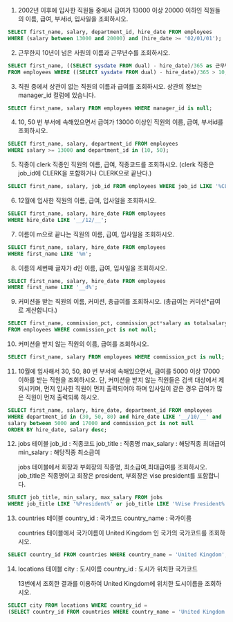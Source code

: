 1. 2002년 이후에 입사한 직원들 중에서 급여가 13000 이상 20000 이하인 직원들의 이름, 급여, 부서id, 입사일을 조회하시오.

```sql
SELECT first_name, salary, department_id, hire_date FROM employees 
WHERE (salary between 13000 and 20000) and (hire_date >= '02/01/01');
```

2. 근무한지 10년이 넘은 사원의 이름과 근무년수를 조회하시오.

```sql
SELECT first_name, ((SELECT sysdate FROM dual) - hire_date)/365 as 근무년수 
FROM employees WHERE ((SELECT sysdate FROM dual) - hire_date)/365 > 10;
```

3. 직원 중에서 상관이 없는 직원의 이름과 급여를 조회하시오. 상관의 정보는 manager_id 컬럼에 있습니다.

```sql
SELECT first_name, salary FROM employees WHERE manager_id is null;
```

4. 10, 50 번 부서에 속해있으면서 급여가 13000 이상인 직원의 이름, 급여, 부서id를 조회하시오.

```sql
SELECT first_name, salary, department_id FROM employees 
WHERE salary >= 13000 and department_id in (10, 50);
```

5. 직종이 clerk 직종인 직원의 이름, 급여, 직종코드를 조회하시오. (clerk 직종은 job_id에 CLERK을 포함하거나 CLERK으로 끝난다.)

``` sql
SELECT first_name, salary, job_id FROM employees WHERE job_id LIKE '%CLERK%';
```

6. 12월에 입사한 직원의 이름, 급여, 입사일을 조회하시오.

```sql
SELECT first_name, salary, hire_date FROM employees 
WHERE hire_date LIKE '__/12/__';
```

7. 이름이 m으로 끝나는 직원의 이름, 급여, 입사일을 조회하시오.

```sql
SELECT first_name, salary, hire_date FROM employees 
WHERE first_name LIKE '%m';
```

8. 이름의 세번째 글자가 d인 이름, 급여, 입사일을 조회하시오.

```sql
SELECT first_name, salary, hire_date FROM employees 
WHERE first_name LIKE '__d%';
```

9. 커미션을 받는 직원의 이름, 커미션, 총급여를 조회하시오. (총급여는 커미션*급여로 계산합니다.)

```sql
SELECT first_name, commission_pct, commission_pct*salary as totalsalary 
FROM employees WHERE commission_pct is not null;
```

10. 커미션을 받지 않는 직원의 이름, 급여를 조회하시오.

```sql
SELECT first_name, salary FROM employees WHERE commission_pct is null;
```

11. 10월에 입사해서 30, 50, 80 번 부서에 속해있으면서, 
    급여를 5000 이상 17000 이하를 받는 직원을 조회하시오. 
    단, 커미션을 받지 않는 직원들은 검색 대상에서 제외시키며, 먼저 입사한 직원이 
    먼저 출력되어야 하며 입사일이 같은 경우 급여가 많은 직원이 먼저 출력되록 하시오.

```sql
SELECT first_name, salary, hire_date, department_id FROM employees 
WHERE department_id in (30, 50, 80) and hire_date LIKE '__/10/__' and 
salary between 5000 and 17000 and commission_pct is not null 
ORDER BY hire_date, salary desc;
```

12. jobs 테이블
    job_id : 직종코드
    job_title : 직종명
    max_salary : 해당직종 최대급여
    min_salary : 해당직종 최소급여

    jobs 테이블에서 회장과 부회장의 직종명, 최소급여,최대급여를 조회하시오.
     job_title은 직종명이고 회장은 president, 부회장은 vise president를 포함합니다.

```sql
SELECT job_title, min_salary, max_salary FROM jobs 
WHERE job_title LIKE '%President%' or job_title LIKE '%Vise President%';
```

13. countries 테이블
    country_id : 국가코드
    country_name : 국가이름

    countries 테이블에서 국가이름이 United Kingdom 인 국가의
    국가코드를 조회하시오.

```sql
SELECT country_id FROM countries WHERE country_name = 'United Kingdom';
```

14. locations 테이블
    city : 도시이름
    country_id : 도시가 위치한 국가코드

    13번에서 조회한 결과를 이용하여 United Kingdom에 위치한
    도시이름을 조회하시오.

```sql
SELECT city FROM locations WHERE country_id = 
(SELECT country_id FROM countries WHERE country_name = 'United Kingdom');
```